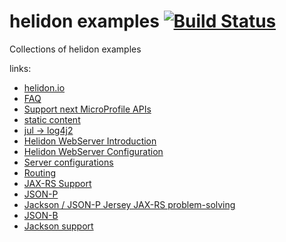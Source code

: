 # helidon examples [![Build Status](https://travis-ci.org/daggerok/helidon-examples.svg?branch=master)](https://travis-ci.org/daggerok/helidon-examples)
Collections of helidon examples

links:

* [helidon.io](https://helidon.io)
* [FAQ](https://github.com/oracle/helidon/wiki/FAQ)
* [Support next MicroProfile APIs](https://github.com/oracle/helidon/wiki/Supported-APIs)
* [static content](https://github.com/oracle/helidon/tree/master/examples/microprofile/mp1_1-static-content)
* [jul -> log4j2](http://logging.apache.org/log4j/2.x/faq.html#which_jars)
* [Helidon WebServer Introduction](https://helidon.io/docs/latest/#/webserver/01_introduction)
* [Helidon WebServer Configuration](https://helidon.io/docs/latest/#/webserver/02_configuration)
* [Server configurations](https://helidon.io/docs/latest/apidocs/index.html?io/helidon/webserver/ServerConfiguration.html)
* [Routing](https://helidon.io/docs/latest/#/webserver/03_routing)
* [JAX-RS Support](https://helidon.io/docs/latest/#/webserver/07_jersey-support)
* [JSON-P](https://helidon.io/docs/latest/#/webserver/08_json-support)
* [Jackson / JSON-P Jersey JAX-RS problem-solving](web-server-jersey-jsonp)
* [JSON-B](https://helidon.io/docs/latest/#/webserver/09_jsonb-support)
* [Jackson support](https://helidon.io/docs/latest/#/webserver/10_jackson-support)
